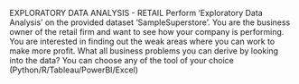 EXPLORATORY DATA ANALYSIS - RETAIL
Perform ‘Exploratory Data Analysis’ on the provided dataset ‘SampleSuperstore’. You are the business owner of the retail firm and want to see how your company is performing. 
You are interested in finding out the weak areas where you can work to make more profit. What all business problems you can derive by looking into the data? 
You can choose any of the tool of your choice (Python/R/Tableau/PowerBI/Excel)
